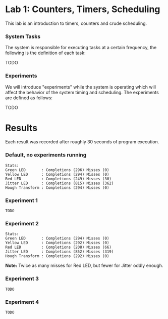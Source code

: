 # Lab 1: Counters, Timers, Scheduling

This lab is an introduction to timers, counters and crude scheduling.

### System Tasks

The system is responsible for executing tasks at a certain frequency, the following is the definition of each task:

TODO

### Experiments

We will introduce "experiments" while the system is operating which will affect the behavior of the system timing and scheduling. The experiments are defined as follows:

TODO

# Results

Each result was recorded after roughly 30 seconds of program execution.

### Default, no experiments running

```
Stats:
Green LED       : Completions (296) Misses (0)
Yellow LED      : Completions (294) Misses (0)
Red LED         : Completions (249) Misses (30)
Jitter LED      : Completions (815) Misses (362)
Hough Transform : Completions (294) Misses (0)
```

### Experiment 1

```
TODO
```

### Experiment 2

```
Stats:
Green LED       : Completions (294) Misses (0)
Yellow LED      : Completions (292) Misses (0)
Red LED         : Completions (208) Misses (66)
Jitter LED      : Completions (852) Misses (319)
Hough Transform : Completions (292) Misses (0)
```

**Note:** Twice as many misses for Red LED, but fewer for Jitter oddly enough.

### Experiment 3

```
TODO
```

### Experiment 4

```
TODO
```
